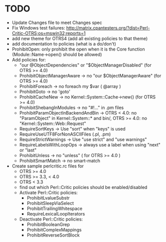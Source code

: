TODO
====

 * Update Changes file to meet Changes spec
 * Fix Windows test failures: http://matrix.cpantesters.org/?dist=Perl-Critic-OTRS;os=mswin32;reports=1
 * add new theme for OTRS4 (add all existing policies to that theme)
 * add documentation to policies (what is a do/don't)
 * ProhibitOpen: only prohibit the open when it is the Core function (Module::Name->open() should be allowed)
 * Add policies for:
   - "our @ObjectDependencies" or "$ObjectManagerDisabled" (for OTRS >= 4.0)
   - ProhibitObjectManagerAware -> no "our $ObjectManagerAware" (for OTRS >= 4.0)
   - ProhibitForeach -> no foreach my $var ( @array )
   - ProhibitGoto    -> no 'goto'
   - ProhibitCacheNew -> no Kernel::System::Cache->new() (for OTRS >= 4.0)
   - ProhibitShebangInModules -> no "#!..." in .pm files
   - ProhibitParamObjectInBackendAndBin -> OTRS < 4.0: no "ParamObject" in Kernel::System::* and bin/, OTRS >= 4.0: no "Kernel::System::Web::Request"
   - RequireSortKeys -> Use "sort" when "keys" is used
   - RequireUseUTF8ForNonASCIIFiles (.pl, .pm)
   - RequireStrictWarnings -> Use "use strict" and "use warnings"
   - RequireLabelsWithLoopOps -> always use a label when using "next" or "last"
   - ProhibitUnless -> no "unless" ( for OTRS >= 4.0 )
   - ProhibitSmartMatch -> no smart-match
 * Create sample perlcritic.rc files for
   - OTRS >= 4.0
   - OTRS >= 3.3, < 4.0
   - OTRS < 3.3
   - find out which Perl::Critic policies should be enabled/disabled
   - Activate Perl::Critic policies:
     - ProhibitLvalueSubstr
     - ProhibitSleepViaSelect
     - ProhibitTrailingWhitespace
     - RequireLexicalLoopIterators
   - Deactivate Perl::Critic policies:
     - ProhibitBooleanGrep
     - ProhibitComplexMappings
     - ProhibitReverseSortBlock
